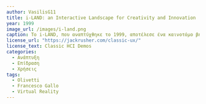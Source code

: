 ```yaml
---
author: VasilisG11
title: i-LAND: an Interactive Landscape for Creativity and Innovation
year: 1999
image_url: /images/i-land.png
caption: Το i-LAND, που αναπτύχθηκε τo 1999, αποτέλεσε ένα καινοτόμο βήμα στον τομέα της συνεργασίας και της δημιουργικότητας. Σχεδιασμένο για να διευκολύνει τη διαδραστική συμμετοχή, το i-LAND επέτρεψε σε ομάδες να αλληλεπιδρούν και να μοιράζονται ιδέες σε ένα δυναμικό περιβάλλον. Χρησιμοποιώντας προηγμένες τεχνολογίες, η πλατφόρμα αυτή διαμόρφωσε νέες προσεγγίσεις στη διαδικασία σχεδίασης και ανάπτυξης προϊόντων, επηρεάζοντας την εξέλιξη των εργαλείων συνεργασίας που ακολούθησαν. Με την καινοτόμα προσέγγισή του, το i-LAND άφησε ένα ανεξίτηλο αποτύπωμα στον τομέα της ψηφιακής συνεργασίας.
license_url: "https://jackrusher.com/classic-ux/"
license_text: Classic HCI Demos
categories:
  - Ανάπτυξη
  - Επίδραση
  - Χρήσεις
tags:
  - Olivetti
  - Francesco Gallo
  - Virtual Reality
---
```

